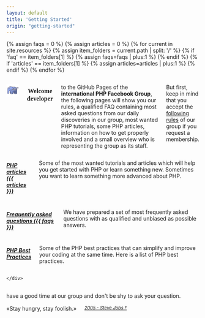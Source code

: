 ```yaml
---
layout: default
title: 'Getting Started'
origin: "getting-started"
---
```


{% assign faqs = 0 %}
{% assign articles = 0 %}
{% for current in site.resources %}
    {% assign item_folders = current.path | split: '/' %}
    {% if 'faq' == item_folders[1] %}
        {% assign faqs=faqs | plus:1 %}
    {% endif %}
    {% if 'articles' == item_folders[1] %}
        {% assign articles=articles | plus:1 %}
    {% endif %}
{% endfor %}

<div class="row">
    <div class="large-12 columns" style="margin-top:8px">
        <p><img src="assets/img/elephpant.png" alt="an elephant, trust me."></p>
        <h3 style="font-family:Audiowide;text-align:center">Welcome developer</h3>
        <p>to the GitHub Pages of the <strong>international PHP Facebook Group</strong>,
        the following pages will show you our rules, a qualified FAQ containing
        most asked questions from our daily discoveries in our group, most wanted PHP
        tutorials, some PHP articles, information on how to get properly involved and a small
        overview who is representing the group as its staff.</p>
        <p>But first, keep in mind that you accept the <a href="/code-of-conduct/">following rules</a> of our group if you request a membership.</p>
    </div>
</div>

<div class="row">
    <div class="large-4 columns">
        <h5><a href="/articles"><i class="fa fa-circle-thin"></i> PHP articles ({{ articles }})</a></h5>
        <p>Some of the most wanted tutorials and articles which will help you get started with PHP or learn something new. Sometimes you want to learn something more advanced about PHP.</p>
    </div>
    <div class="large-4 columns">
        <h5><a href="/faq"><i class="fa fa-circle-thin"></i> Frequently asked questions ({{ faqs }})</a></h5>
        <p>We have prepared a set of most frequently asked questions with as qualified and unbiased as possible answers.</p>
    </div>
    <div class="large-4 columns">
        <h5><a href="/php-best-practices"><i class="fa fa-circle-thin"></i> PHP Best Practices</a></h5>
        <p>Some of the PHP best practices that can simplify and improve your coding at the same time. Here is a list of PHP best practices.</p>
    </div>
</div>

<div class="row">
    <div class="large-12 columns" style="text-align:center;">

    </div>
</div>

<div class="row">
    <div class="large-12 columns" style="margin-top:16px; margin-bottom:16px; text-align:center;">
        have a good time at our group and don't be shy to ask your question.
    </div>
</div>
<div class="row">
    <div class="large-12 columns" style="margin-top:16px; margin-bottom:20px; text-align:center;">
        &laquo;Stay hungry, stay foolish.&raquo; <small><cite><a href="http://news.stanford.edu/news/2005/june15/jobs-061505.html">2005 - Steve Jobs &dagger;</a></cite></small>
    </div>
</div>

